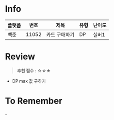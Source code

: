 # Info
|플랫폼|번호|제목|유형|난이도|
|----|----|----|----|----|
|백준|11052|카드 구매하기|DP|실버1|

# Review
> **추천 점수** : ☆☆★

- DP max 값 구하기

# To Remember
\-